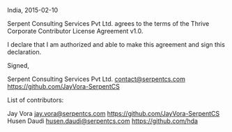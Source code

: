 India, 2015-02-10

Serpent Consulting Services Pvt Ltd. agrees to the terms of the Thrive Corporate Contributor License Agreement v1.0.

I declare that I am authorized and able to make this agreement and sign this declaration.

Signed,

Serpent Consulting Services Pvt Ltd. contact@serpentcs.com https://github.com/JayVora-SerpentCS

List of contributors:

Jay Vora jay.vora@serpentcs.com https://github.com/JayVora-SerpentCS
Husen Daudi husen.daudi@serpentcs.com https://github.com/hda
